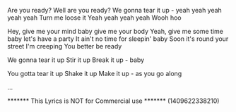 Are you ready?
Well are you ready?
We gonna tear it up - yeah yeah yeah yeah yeah
Turn me loose it
Yeah yeah yeah yeah
Wooh hoo

Hey, give me your mind baby give me your body
Yeah, give me some time baby let's have a party
It ain't no time for sleepin' baby
Soon it's round your street I'm creeping
You better be ready

We gonna tear it up
Stir it up
Break it up - baby

You gotta tear it up
Shake it up
Make it up - as you go along

...

******* This Lyrics is NOT for Commercial use *******
(1409622338210)